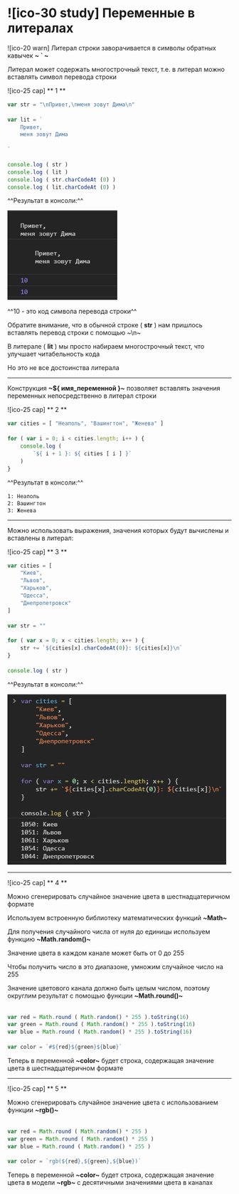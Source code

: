 # ![ico-30 study] Переменные в литералах

![ico-20 warn] Литерал строки заворачивается в символы обратных кавычек **~ ` ~**

Литерал может содержать многострочный текст,
т.е. в литерал можно вставлять символ перевода строки

![ico-25 cap] ** 1 **

~~~javascript
var str = "\nПривет,\nменя зовут Дима\n"

var lit = `
    Привет,
    меня зовут Дима

`

console.log ( str )
console.log ( lit )
console.log ( str.charCodeAt (0) )
console.log ( lit.charCodeAt (0) )
~~~

^^Результат в консоли:^^

![](src/images/lessons/string-methods-01.png)

^^10 - это код символа перевода строки^^

Обратите внимание, что в обычной строке ( **str** ) нам пришлось вставлять перевод строки с помощью ~\n~

В литерале ( **lit** ) мы просто набираем многострочный текст, что улучшает читабельность кода

Но это не все достоинства литерала

__________________________________________________________________

Конструкция **~${ имя_переменной }~** позволяет вставлять значения переменных непосредственно в литерал строки

![ico-25 cap] ** 2 **

~~~javascript
var cities = [ "Неаполь", "Вашингтон", "Женева" ]

for ( var i = 0; i < cities.length; i++ ) {
    console.log (
        `${ i + 1 }: ${ cities [ i ] }`
    )
}
~~~

^^Результат в консоли:^^

~~~console
1: Неаполь
2: Вашингтон
3: Женева
~~~

____________________________________________________________________

Можно использовать выражения, значения которых будут вычислены и вставлены в литерал:

![ico-25 cap] ** 3 **

~~~javascript
var cities = [
    "Киев",
    "Львов",
    "Харьков",
    "Одесса",
    "Днепропетровск"
]

var str = ""

for ( var x = 0; x < cities.length; x++ ) {
    str += `${cities[x].charCodeAt(0)}: ${cities[x]}\n`
}

console.log ( str )
~~~

^^Результат в консоли:^^

![](src/images/lessons/string-methods-02.png)

______________________________________________________________________

![ico-25 cap] ** 4 **

Можно сгенерировать случайное значение цвета в шестнадцатеричном формате

Используем встроенную библиотеку математических функций **~Math~**

Для получения случайного числа от нуля до единицы используем функцию **~Math.random()~**

Значение цвета в каждом канале может быть от 0 до 255

Чтобы получить число в это диапазоне, умножим случайное число на 255

Значение цветового канала должно быть целым числом, поэтому округлим результат с помощью функции **~Math.round()~**

~~~javascript

var red = Math.round ( Math.random() * 255 ).toString(16)
var green = Math.round ( Math.random() * 255 ).toString(16)
var blue = Math.round ( Math.random() * 255 ).toString(16)

var color = `#${red}${green}${blue}`
~~~

Теперь в переменной **~color~** будет строка, содержащая значение цвета в шестнадцатеричном формате

______________________________________________________________________________

![ico-25 cap] ** 5 **

Можно сгенерировать случайное значение цвета с использованием функции **~rgb()~**

~~~javascript

var red = Math.round ( Math.random() * 255 )
var green = Math.round ( Math.random() * 255 )
var blue = Math.round ( Math.random() * 255 )

var color = `rgb(${red},${green},${blue})`
~~~

Теперь в переменной **~color~** будет строка, содержащая значение цвета в модели **~rgb~** с десятичными значениями цвета в каналах
